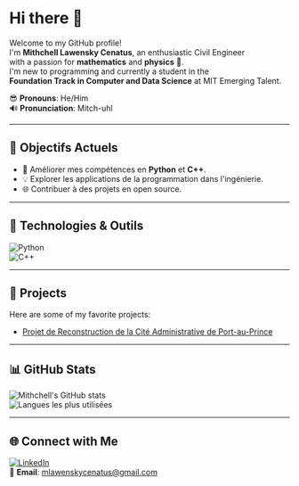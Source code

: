 # Hi there 👋  

Welcome to my GitHub profile!  
I'm **Mithchell Lawensky Cenatus**, an enthusiastic Civil Engineer  
with a passion for **mathematics** and **physics** 🚀.  
I'm new to programming and currently a student in the  
**Foundation Track in Computer and Data Science** at MIT Emerging Talent.

😎 **Pronouns**: He/Him  
🔊 **Pronunciation**: Mitch-uhl  

---

## 🌱 Objectifs Actuels

- 📘 Améliorer mes compétences en **Python** et **C++**.  
- 💡 Explorer les applications de la programmation dans l'ingénierie.  
- 🌐 Contribuer à des projets en open source.

---

## 🔧 Technologies & Outils

![Python](https://img.shields.io/badge/-Python-3776AB?logo=python&logoColor=white&style=flat)  
![C++](https://img.shields.io/badge/-C++-00599C?logo=c%2B%2B&logoColor=white&style=flat)

---

## 🚀 Projects

Here are some of my favorite projects:

- [Projet de Reconstruction de la Cité Administrative de Port-au-Prince](https://youtu.be/oUdI1pYpFEk?si=rEsiEgXVc7bbiCyy)

---

## 📊 GitHub Stats

![Mithchell's GitHub stats](https://github-readme-stats.vercel.app/api?username=mithchell509&show_icons=true&theme=radical)  
![Langues les plus utilisées](https://github-readme-stats.vercel.app/api/top-langs/?username=mithchell509&layout=compact&theme=radical)

---

## 🌐 Connect with Me

[![LinkedIn](https://img.shields.io/badge/LinkedIn-Mithchell-blue?logo=linkedin&style=flat)](https://www.linkedin.com/in/mithchell-lawensky-cenatus-75a76b173?utm_source=share&utm_campaign=share_via&utm_content=profile&utm_medium=android_app)  
📧 **Email**: [mlawenskycenatus@gmail.com](mailto:mlawenskycenatus@gmail.com) 